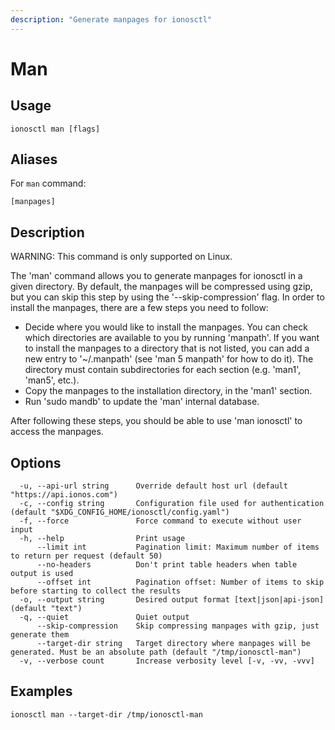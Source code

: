```yaml
---
description: "Generate manpages for ionosctl"
---
```


# Man

## Usage

```text
ionosctl man [flags]
```

## Aliases

For `man` command:

```text
[manpages]
```

## Description

WARNING: This command is only supported on Linux.

The 'man' command allows you to generate manpages for ionosctl in a given directory. By default, the manpages will be compressed using gzip, but you can skip this step by using the '--skip-compression' flag.
In order to install the manpages, there are a few steps you need to follow:
- Decide where you would like to install the manpages. You can check which directories are available to you by running 'manpath'. If you want to install the manpages to a directory that is not listed, you can add a new entry to '~/.manpath' (see 'man 5 manpath' for how to do it). The directory must contain subdirectories for each section (e.g. 'man1', 'man5', etc.).
- Copy the manpages to the installation directory, in the 'man1' section.
- Run 'sudo mandb' to update the 'man' internal database.

After following these steps, you should be able to use 'man ionosctl' to access the manpages.

## Options

```text
  -u, --api-url string      Override default host url (default "https://api.ionos.com")
  -c, --config string       Configuration file used for authentication (default "$XDG_CONFIG_HOME/ionosctl/config.yaml")
  -f, --force               Force command to execute without user input
  -h, --help                Print usage
      --limit int           Pagination limit: Maximum number of items to return per request (default 50)
      --no-headers          Don't print table headers when table output is used
      --offset int          Pagination offset: Number of items to skip before starting to collect the results
  -o, --output string       Desired output format [text|json|api-json] (default "text")
  -q, --quiet               Quiet output
      --skip-compression    Skip compressing manpages with gzip, just generate them
      --target-dir string   Target directory where manpages will be generated. Must be an absolute path (default "/tmp/ionosctl-man")
  -v, --verbose count       Increase verbosity level [-v, -vv, -vvv]
```

## Examples

```text
ionosctl man --target-dir /tmp/ionosctl-man
```

